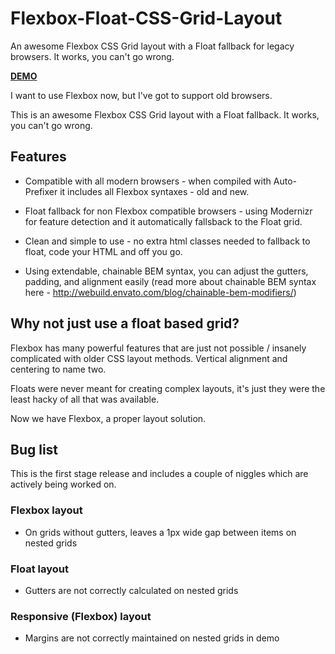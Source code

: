 # Flexbox-Float-CSS-Grid-Layout
An awesome Flexbox CSS Grid layout with a Float fallback for legacy browsers. It works, you can't go wrong.

<strong><a href="http://edwardjpayton.github.io/Flexbox-Float-CSS-Grid-Layout/" target="_blank">DEMO</a></strong>



I want to use Flexbox now, but I've got to support old browsers.

This is an awesome Flexbox CSS Grid layout with a Float fallback. It works, you can't go wrong.




## Features
- Compatible with all modern browsers - when compiled with Auto-Prefixer it includes all Flexbox syntaxes - old and new.

- Float fallback for non Flexbox compatible browsers - using Modernizr for feature detection and it automatically fallsback to the Float grid.

- Clean and simple to use - no extra html classes needed to fallback to float, code your HTML and off you go.

- Using extendable, chainable BEM syntax, you can adjust the gutters, padding, and alignment easily (read more about chainable BEM syntax here - http://webuild.envato.com/blog/chainable-bem-modifiers/)




## Why not just use a float based grid?
Flexbox has many powerful features that are just not possible / insanely complicated with older CSS layout methods. Vertical alignment and centering to name two.

Floats were never meant for creating complex layouts, it's just they were the least hacky of all that was available.

Now we have Flexbox, a proper layout solution.



## Bug list
This is the first stage release and includes a couple of niggles which are actively being worked on.
### Flexbox layout
+ On grids without gutters, leaves a 1px wide gap between items on nested grids

### Float layout
+ Gutters are not correctly calculated on nested grids

### Responsive (Flexbox) layout
+ Margins are not correctly maintained on nested grids in demo

